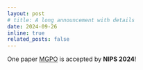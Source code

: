 ```yaml
---
layout: post
# title: A long announcement with details
date: 2024-09-26
inline: true
related_posts: false
---
```


One paper [MGPO](https://github.com/PKU-RL/MGPO) is accepted by **NIPS 2024**!